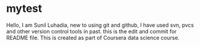 # mytest
Hello, I am Sunil Luhadia, new to using git and github, I have used svn, pvcs and other version control tools in past. this is the edit and commit for README file. This is created as part of Coursera data science course.
